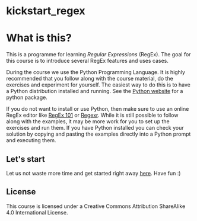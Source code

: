 # kickstart_regex

# What is this?
This is a programme for learning *Regular Expressions* (RegEx). The goal for this course is to introduce several RegEx features and uses cases.

During the course we use the Python Programming Language. It is highly recommended that you follow along with the course material, do the exercises and experiment for yourself. The easiest way to do this is to have a Python distribution installed and running. See the [Python website](www.python.org) for a python package.

If you do not want to install or use Python, then make sure to use an online RegEx editor like [RegEx 101](https://regex101.com) or [Regexr](https://regexr.com/). While it is still possible to follow along with the examples, it may be more work for you to set up the exercises and run them. If you have Python installed you can check your solution by copying and pasting the examples directly into a Python prompt and executing them.

## Let's start
Let us not waste more time and get started right away [here](content/overview.md). Have fun :)

## License
This course is licensed under a Creative Commons Attribution ShareAlike 4.0 International License.
